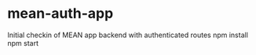 # mean-auth-app
Initial checkin of MEAN app backend with authenticated routes
npm install
npm start
